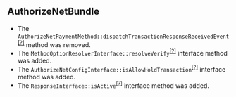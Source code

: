 AuthorizeNetBundle
------------------
* The `AuthorizeNetPaymentMethod::dispatchTransactionResponseReceivedEvent`<sup>[[?]](https://github.com/oroinc/OroAuthorizeNetBundle/tree/4.2.0-alpha.2/Method/AuthorizeNetPaymentMethod.php#L239 "Oro\Bundle\AuthorizeNetBundle\Method\AuthorizeNetPaymentMethod::dispatchTransactionResponseReceivedEvent")</sup> method was removed.
* The `MethodOptionResolverInterface::resolveVerify`<sup>[[?]](https://github.com/oroinc/OroAuthorizeNetBundle/tree/4.2.0-alpha.3/Method/Option/Resolver/MethodOptionResolverInterface.php#L48 "Oro\Bundle\AuthorizeNetBundle\Method\Option\Resolver\MethodOptionResolverInterface::resolveVerify")</sup> interface method was added.
* The `AuthorizeNetConfigInterface::isAllowHoldTransaction`<sup>[[?]](https://github.com/oroinc/OroAuthorizeNetBundle/tree/4.2.0-alpha.3/Method/Config/AuthorizeNetConfigInterface.php#L83 "Oro\Bundle\AuthorizeNetBundle\Method\Config\AuthorizeNetConfigInterface::isAllowHoldTransaction")</sup> interface method was added.
* The `ResponseInterface::isActive`<sup>[[?]](https://github.com/oroinc/OroAuthorizeNetBundle/tree/4.2.0-alpha.3/AuthorizeNet/Response/ResponseInterface.php#L30 "Oro\Bundle\AuthorizeNetBundle\AuthorizeNet\Response\ResponseInterface::isActive")</sup> interface method was added.

